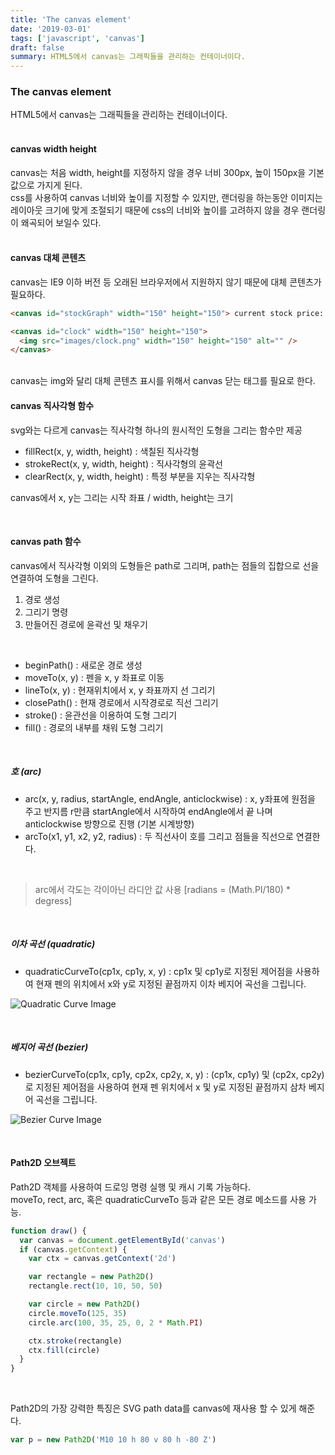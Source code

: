 ```yaml
---
title: 'The canvas element'
date: '2019-03-01'
tags: ['javascript', 'canvas']
draft: false
summary: HTML5에서 canvas는 그래픽들을 관리하는 컨테이너이다.
---
```


### The canvas element

HTML5에서 canvas는 그래픽들을 관리하는 컨테이너이다. <br /><br />

#### canvas width height

canvas는 처음 width, height를 지정하지 않을 경우 너비 300px, 높이 150px을 기본 값으로 가지게 된다. <br />
css를 사용하여 canvas 너비와 높이를 지정할 수 있지만, 랜더링을 하는동안 이미지는 레이아웃 크기에 맞게 조절되기 때문에
css의 너비와 높이를 고려하지 않을 경우 랜더링이 왜곡되어 보일수 있다. <br /><br />

#### canvas 대체 콘텐츠

canvas는 IE9 이하 버전 등 오래된 브라우저에서 지원하지 않기 때문에 대체 콘텐츠가 필요하다. <br />

```html
<canvas id="stockGraph" width="150" height="150"> current stock price: $3.15 +0.15 </canvas>

<canvas id="clock" width="150" height="150">
  <img src="images/clock.png" width="150" height="150" alt="" />
</canvas>
```

<br />
canvas는 img와 달리 대체 콘텐츠 표시를 위해서 canvas 닫는 태그를 필요로 한다.

<br />

#### canvas 직사각형 함수

svg와는 다르게 canvas는 직사각형 하나의 원시적인 도형을 그리는 함수만 제공 <br />

- fillRect(x, y, width, height) : 색칠된 직사각형
- strokeRect(x, y, width, height) : 직사각형의 윤곽선
- clearRect(x, y, width, height) : 특정 부분을 지우는 직사각형

canvas에서 x, y는 그리는 시작 좌표 / width, height는 크기 <br />

<br />

#### canvas path 함수

canvas에서 직사각형 이외의 도형들은 path로 그리며, path는 점들의 집합으로 선을 연결하여 도형을 그린다. <br />

1. 경로 생성
2. 그리기 명령
3. 만들어진 경로에 윤곽선 및 채우기

<br />

- beginPath() : 새로운 경로 생성
- moveTo(x, y) : 펜을 x, y 좌표로 이동
- lineTo(x, y) : 현재위치에서 x, y 좌표까지 선 그리기
- closePath() : 현재 경로에서 시작경로로 직선 그리기
- stroke() : 윤관선을 이용하여 도형 그리기
- fill() : 경로의 내부를 채워 도형 그리기

<br />

##### 호 (arc)

- arc(x, y, radius, startAngle, endAngle, anticlockwise) : x, y좌표에 원점을 주고 반지름 r만큼 startAngle에서 시작하여 endAngle에서 끝 나며 anticlockwise 방향으로 진행 (기본 시계방향)
- arcTo(x1, y1, x2, y2, radius) : 두 직선사이 호를 그리고 점들을 직선으로 연결한다.

<br />

> arc에서 각도는 각이아닌 라디안 값 사용 [radians = (Math.PI/180) * degress]

<br />

##### 이차 곡선 (quadratic)

- quadraticCurveTo(cp1x, cp1y, x, y) : cp1x 및 cp1y로 지정된 제어점을 사용하여 현재 펜의 위치에서 x와 y로 지정된 끝점까지 이차 베지어 곡선을 그립니다.

![Quadratic Curve Image](/static/images/posts/quadratic_curve.png)

<br />

##### 베지어 곡선 (bezier)

- bezierCurveTo(cp1x, cp1y, cp2x, cp2y, x, y) : (cp1x, cp1y) 및 (cp2x, cp2y)로 지정된 제어점을 사용하여 현재 펜 위치에서 x 및 y로 지정된 끝점까지 삼차 베지어 곡선을 그립니다.

![Bezier Curve Image](/static/images/posts/bezier_curve.png)

<br />

#### Path2D 오브젝트

Path2D 객체를 사용하여 드로잉 명령 실행 및 캐시 기록 가능하다. <br />
moveTo, rect, arc, 혹은 quadraticCurveTo 등과 같은 모든 경로 메소드를 사용 가능.

```javascript
function draw() {
  var canvas = document.getElementById('canvas')
  if (canvas.getContext) {
    var ctx = canvas.getContext('2d')

    var rectangle = new Path2D()
    rectangle.rect(10, 10, 50, 50)

    var circle = new Path2D()
    circle.moveTo(125, 35)
    circle.arc(100, 35, 25, 0, 2 * Math.PI)

    ctx.stroke(rectangle)
    ctx.fill(circle)
  }
}
```

<br />

Path2D의 가장 강력한 특징은 SVG path data를 canvas에 재사용 할 수 있게 해준다.

```javascript
var p = new Path2D('M10 10 h 80 v 80 h -80 Z')
```

<br />

<br /><br /><br />
